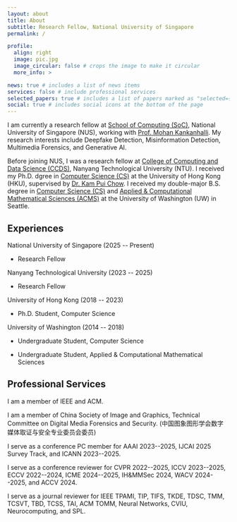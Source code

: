 ```yaml
---
layout: about
title: About
subtitle: Research Fellow, National University of Singapore
permalink: /

profile:
  align: right
  image: pic.jpg
  image_circular: false # crops the image to make it circular
  more_info: >

news: true # includes a list of news items
services: false # include professional services
selected_papers: true # includes a list of papers marked as "selected={true}"
social: true # includes social icons at the bottom of the page
---
```


I am currently a research fellow at [School of Computing (SoC)](https://www.comp.nus.edu.sg/), National University of Singapore (NUS), working with [Prof. Mohan Kankanhalli](https://www.comp.nus.edu.sg/cs/people/mohan/). My research interests include Deepfake Detection, Misinformation Detection, Multimedia Forensics, and Generative AI.

Before joining NUS, I was a research fellow at [College of Computing and Data Science (CCDS)](https://www.ntu.edu.sg/computing), Nanyang Technological University (NTU). I received my Ph.D. dgree in [Computer Science (CS)](https://www.cs.hku.hk/) at the University of Hong Kong (HKU), supervised by [Dr. Kam Pui Chow](https://www.cs.hku.hk/people/academic-staff/chow). I received my double-major B.S. degree in [Computer Science (CS)](https://www.cs.washington.edu/) and [Applied & Computational Mathematical Sciences (ACMS)](https://acms.washington.edu/) at the University of Washington (UW) in Seattle.

<!---Write your biography here. Tell the world about yourself. Link to your favorite [subreddit](http://reddit.com). You can put a picture in, too. The code is already in, just name your picture `prof_pic.jpg` and put it in the `img/` folder.

Put your address / P.O. box / other info right below your picture. You can also disable any of these elements by editing `profile` property of the YAML header of your `_pages/about.md`. Edit `_bibliography/papers.bib` and Jekyll will render your [publications page](/al-folio/publications/) automatically.

Link to your social media connections, too. This theme is set up to use [Font Awesome icons](https://fontawesome.com/) and [Academicons](https://jpswalsh.github.io/academicons/), like the ones below. Add your Facebook, Twitter, LinkedIn, Google Scholar, or just disable all of them.
 -->

## Experiences

National University of Singapore (2025 -- Present)

- Research Fellow

Nanyang Technological University (2023 -- 2025)

- Research Fellow

University of Hong Kong (2018 -- 2023)

- Ph.D. Student, Computer Science

University of Washington (2014 -- 2018)

- Undergraduate Student, Computer Science

- Undergraduate Student, Applied & Computational Mathematical Sciences

## Professional Services

I am a member of IEEE and ACM.

I am a member of China Society of Image and Graphics, Technical Committee on Digital Media Forensics and Security. (中国图象图形学会数字媒体取证与安全专业委员会委员)

I serve as a conference PC member for AAAI 2023--2025, IJCAI 2025 Survey Track, and ICANN 2023--2025.

I serve as a conference reviewer for CVPR 2022--2025, ICCV 2023--2025, ECCV 2022--2024, ICME 2024--2025, IH&MMSec 2024, WACV 2024--2025, and ACCV 2024.

I serve as a journal reviewer for IEEE TPAMI, TIP, TIFS, TKDE, TDSC, TMM, TCSVT, TBD, TCSS, TAI, ACM TOMM, Neural Networks, CVIU, Neurocomputing, and SPL.

<!---## Awards and Honors

Shenzhen Excellent Science & Technology Academic Paper, 2024. <em>GenFace: A Large-Scale Fine-Grained Face Forgery Benchmark and Cross Appearance-Edge Learning</em>. (2024年深圳市优秀科技论文成果奖)

Third Prize, Tencent AI Arena Global Open Competition, Intelligent Agent Gaming Algorithm Track, International Region Finals, 2024. (2024腾讯开悟人工智能全球公开赛, 智能体博弈算法赛道, 海外赛区三等奖)

Postgraduate Scholarship (PGS), The University of Hong Kong, 2018--2022.-->
